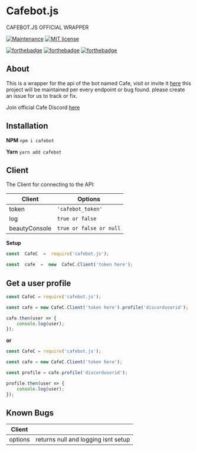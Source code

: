 # Cafebot.js
  
CAFEBOT.JS OFFICIAL WRAPPER

[![Maintenance](https://img.shields.io/badge/Maintained%3F-yes-green.svg)](https://GitHub.com/DopeDealers/Cafebot.js/graphs/commit-activity) 
[![MIT license](https://img.shields.io/badge/License-MIT-blue.svg)](https://lbesson.mit-license.org/)

[![forthebadge](https://forthebadge.com/images/badges/made-with-javascript.svg)](https://forthebadge.com) [![forthebadge](https://forthebadge.com/images/badges/built-with-love.svg)](https://forthebadge.com) [![forthebadge](https://forthebadge.com/images/badges/uses-badges.svg)](https://forthebadge.com)

## About

This is a wrapper for the api of the bot named Cafe, visit or invite it [here](https://cafebot.xyz)
this project will be maintained per every endpoint or bug found. please create an issue
for us to track or fix.

Join official Cafe Discord [here](https://discordapp.com/invite/CfCQKGK)

## Installation

**NPM**
``npm i cafebot``

**Yarn**
``yarn add cafebot``


## Client

The Client for connecting to the API:

|Client          |Options                        |                        
|----------------|-------------------------------|
|token           |``'cafebot_token'``            |
|log             |``true or false``              |
|beautyConsole   |``true or false or null``      |

**Setup**
```js
const  CafeC  =  require('cafebot.js');

const  cafe  =  new  CafeC.Client('token here');
```

## Get a user profile

```js
const CafeC = require('cafebot.js');

const cafe = new CafeC.Client('token here').profile('discorduserid');

cafe.then(user => {
    console.log(user);
});
```

**or**

```js
const CafeC = require('cafebot.js');

const cafe = new CafeC.Client('token here');

const profile = cafe.profile('discorduserid');

profile.then(user => {
    console.log(user);
});
```

## Known Bugs

| Client    |                                                             |
|-----------|-------------------------------------------------------------|
|options    | returns null and logging isnt setup                         |

